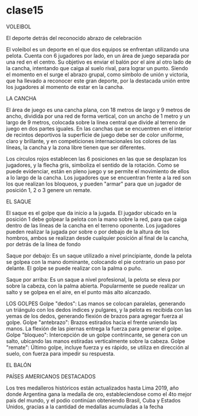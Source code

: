 # clase15

VOLEIBOL

El deporte detrás del reconocido abrazo de celebración

El voleibol es un deporte en el que dos equipos se enfrentan utilizando una pelota. Cuenta con 6 jugadores por lado, en un área de juego separada por una red en el centro. Su objetivo es enviar el balón por el aire al otro lado de la cancha, intentando que caiga al suelo rival, para lograr un punto. Siendo el momento en el surge el abrazo grupal, como símbolo de unión y victoria, que ha llevado a reconocer este gran deporte, por la destacada unión entre los jugadores al momento de estar en la cancha.

LA CANCHA

El área de juego es una cancha plana, con 18 metros de largo y 9 metros de ancho, dividida por una red de forma vertical, con un ancho de 1 metro y un largo de 9 metros, colocada sobre la línea central que divide al terreno de juego en dos partes iguales. En las canchas que se encuentren en el interior de recintos deportivos la superficie de juego debe ser de color uniforme, claro y brillante, y en competiciones internacionales los colores de las líneas, la cancha y la zona libre tienen que ser diferentes.

Los círculos rojos establecen las 6 posiciones en las que se desplazan los jugadores, y la flecha gris, simboliza el sentido de la rotación. Como se puede evidenciar, están en pleno juego y se permite el movimiento de ellos a lo largo de la cancha. Los jugadores que se encuentran frente a la red son los que realizan los bloqueos, y pueden "armar" para que un jugador de posición 1, 2 o 3 genere un remate.

EL SAQUE

El saque es el golpe que da inicio a la jugada. El jugador ubicado en la posición 1 debe golpear la pelota con la mano sobre la red, para que caiga dentro de las líneas de la cancha en el terreno oponente. Los jugadores pueden realizar la jugada por sobre o por debajo de la altura de los hombros, ambos se realizan desde cualquier posición al final de la cancha, por detrás de la línea de fondo

Saque por debajo: Es un saque utilizado a nivel principiante, donde la pelota se golpea con la mano dominante, colocando el pie contrario un paso por delante. El golpe se puede realizar con la palma o puño.

Saque por arriba: Es un saque a nivel profesional, la pelota se eleva por sobre la cabeza, con la palma abierta. Popularmente se puede realizar un salto y se golpea en el aire, en el punto más alto alcanzado. 

LOS GOLPES
Golpe "dedos": Las manos se colocan paralelas, generando un triángulo con los dedos indices y pulgares, y la pelota es recibida con las yemas de los dedos, generando flexión de brazos para agregar fuerza al golpe.
Golpe "antebrazo": Brazos estirados hacia el frente uniendo las manos. La flexión de las piernas entrega la fuerza para generar el golpe.
Golpe "bloqueo": Intercepción de un golpe contrincante, se genera con un salto, ubicando las manos estiradas verticalmente sobre la cabeza.
Golpe "remate": Último golpe, incluye fuerza y es rápido, se utiliza en dirección al suelo, con fuerza para impedir su respuesta.

EL BALÓN

PAÍSES AMERICANOS DESTACADOS

Los tres medalleros históricos están actualizados hasta Lima 2019, año donde Argentina gana la medalla de oro, estableciendose como el 4to mejor país del mundo, y el podio continúan obteniendo Brasil, Cuba y Estados Unidos, gracias a la cantidad de medallas acumuladas a la fecha
